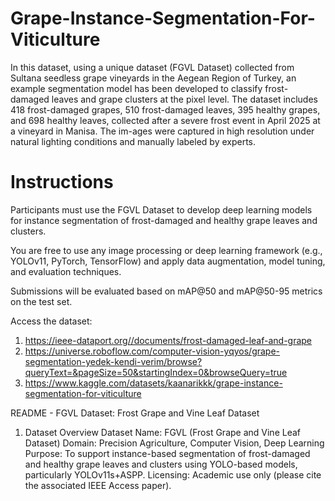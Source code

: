# Grape-Instance-Segmentation-For-Viticulture
In this dataset, using a unique dataset (FGVL Dataset) collected from Sultana seedless grape vineyards in the Aegean Region of Turkey, an example segmentation model has been developed to classify frost-damaged leaves and grape clusters at the pixel level.
The dataset includes 418 frost-damaged grapes, 510 frost-damaged leaves, 395 healthy grapes, and 698 healthy leaves, collected after a severe frost event in April 2025 at a vineyard in Manisa. The im-ages were captured in high resolution under natural lighting conditions and manually labeled by experts.

# Instructions

Participants must use the FGVL Dataset to develop deep learning models for instance segmentation of frost-damaged and healthy grape leaves and clusters.

You are free to use any image processing or deep learning framework (e.g., YOLOv11, PyTorch, TensorFlow) and apply data augmentation, model tuning, and evaluation techniques.

Submissions will be evaluated based on mAP@50 and mAP@50-95 metrics on the test set.

Access the dataset: 

1. https://ieee-dataport.org//documents/frost-damaged-leaf-and-grape
2. https://universe.roboflow.com/computer-vision-yqyos/grape-segmentation-yedek-kendi-verim/browse?queryText=&pageSize=50&startingIndex=0&browseQuery=true
3. https://www.kaggle.com/datasets/kaanarikkk/grape-instance-segmentation-for-viticulture

README - FGVL Dataset: Frost Grape and Vine Leaf Dataset
1. Dataset Overview
Dataset Name: FGVL (Frost Grape and Vine Leaf Dataset)
Domain: Precision Agriculture, Computer Vision, Deep Learning
Purpose: To support instance-based segmentation of frost-damaged and healthy grape leaves and clusters using YOLO-based models, particularly YOLOv11s+ASPP.
Licensing: Academic use only (please cite the associated IEEE Access paper).
